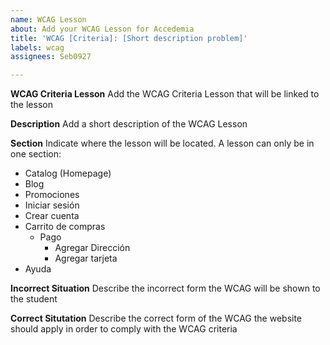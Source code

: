 ```yaml
---
name: WCAG Lesson
about: Add your WCAG Lesson for Accedemia
title: 'WCAG [Criteria]: [Short description problem]'
labels: wcag
assignees: Seb0927

---
```


**WCAG Criteria Lesson**
Add the WCAG Criteria Lesson that will be linked to the lesson

**Description**
Add a short description of the WCAG Lesson

**Section**
Indicate where the lesson will be located. A lesson can only be in one section:
- Catalog (Homepage)
- Blog
- Promociones
- Iniciar sesión
- Crear cuenta
- Carrito de compras
  - Pago
    - Agregar Dirección
    - Agregar tarjeta
- Ayuda


**Incorrect Situation**
Describe the incorrect form the WCAG will be shown to the student

**Correct Situtation**
Describe the correct form of the WCAG the website should apply in order to comply with the WCAG criteria
